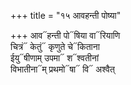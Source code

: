 +++
title = "१५ आवहन्ती पोष्या"

+++
आव᳓हन्ती पो᳓षिया वा᳓रियाणि  
चित्रं᳓ केतुं᳓ कृणुते चे᳓किताना  
ईयु᳓षीणाम् उपमा᳓ श᳓श्वतीनां  
विभातीना᳓म् प्रथमो᳓षा᳓ वि᳓ अश्वैत्